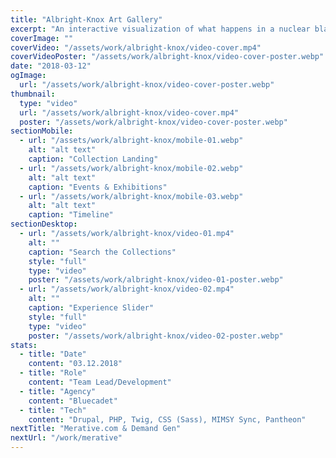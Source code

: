 ```yaml
---
title: "Albright-Knox Art Gallery"
excerpt: "An interactive visualization of what happens in a nuclear blast, and a flexible system of components for building media-rich longform articles. The Outrider Foundation “envisions a world where people live without fear of nuclear annihilation or climate-induced catastrophe.” To forward this vision, we built a flexible system for creating media-rich longform articles and two custom interactives."
coverImage: ""
coverVideo: "/assets/work/albright-knox/video-cover.mp4"
coverVideoPoster: "/assets/work/albright-knox/video-cover-poster.webp"
date: "2018-03-12"
ogImage:
  url: "/assets/work/albright-knox/video-cover-poster.webp"
thumbnail:
  type: "video"
  url: "/assets/work/albright-knox/video-cover.mp4"
  poster: "/assets/work/albright-knox/video-cover-poster.webp"
sectionMobile:
  - url: "/assets/work/albright-knox/mobile-01.webp"
    alt: "alt text"
    caption: "Collection Landing"
  - url: "/assets/work/albright-knox/mobile-02.webp"
    alt: "alt text"
    caption: "Events & Exhibitions"
  - url: "/assets/work/albright-knox/mobile-03.webp"
    alt: "alt text"
    caption: "Timeline"
sectionDesktop:
  - url: "/assets/work/albright-knox/video-01.mp4"
    alt: ""
    caption: "Search the Collections"
    style: "full"
    type: "video"
    poster: "/assets/work/albright-knox/video-01-poster.webp"
  - url: "/assets/work/albright-knox/video-02.mp4"
    alt: ""
    caption: "Experience Slider"
    style: "full"
    type: "video"
    poster: "/assets/work/albright-knox/video-02-poster.webp"
stats:
  - title: "Date"
    content: "03.12.2018"
  - title: "Role"
    content: "Team Lead/Development"
  - title: "Agency"
    content: "Bluecadet"
  - title: "Tech"
    content: "Drupal, PHP, Twig, CSS (Sass), MIMSY Sync, Pantheon"
nextTitle: "Merative.com & Demand Gen"
nextUrl: "/work/merative"
---
```

